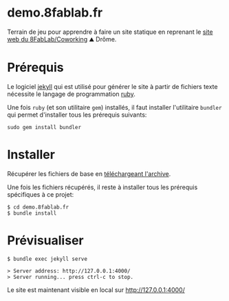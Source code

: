 # demo.8fablab.fr

Terrain de jeu pour apprendre à faire un site statique en reprenant le [site
web du 8FabLab/Coworking](http://8fablab.fr/) ⛰ Drôme.

# Prérequis

Le logiciel [jekyll](https://jekyllrb.com/) qui est utilisé pour générer le
site à partir de fichiers texte nécessite le langage de programmation
[ruby](https://www.ruby-lang.org/en/documentation/installation/).

Une fois `ruby` (et son utilitaire `gem`) installés, il faut installer
l'utilitaire `bundler` qui permet d'installer tous les prérequis suivants:

```
sudo gem install bundler
```

# Installer

Récupérer les fichiers de base en [téléchargeant
l'archive](https://github.com/oncletom/demo.8fablab.fr/archive/master.zip).

Une fois les fichiers récupérés, il reste à installer tous les prérequis
spécifiques à ce projet:

```
$ cd demo.8fablab.fr
$ bundle install
```

# Prévisualiser

```
$ bundle exec jekyll serve

> Server address: http://127.0.0.1:4000/
> Server running... press ctrl-c to stop.
```

Le site est maintenant visible en local sur http://127.0.0.1:4000/
